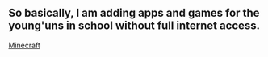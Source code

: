 ## So basically, I am adding apps and games for the young'uns in school without full internet access.
[Minecraft](https://eaglercraft-server.mcstrnd.repl.co)
